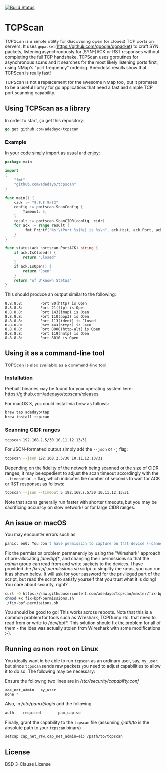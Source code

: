 [![Build Status](https://travis-ci.org/adedayo/tcpscan.svg?branch=master)](https://travis-ci.org/adedayo/tcpscan)

# TCPScan 
TCPScan is a simple utility for discovering open (or closed) TCP ports on servers. It uses `gopacket`(https://github.com/google/gopacket) to craft SYN packets, listening asynchronously for (SYN-)ACK or RST responses without completing the full TCP handshake. TCPScan uses goroutines for asynchronous scans and it searches for the most likely listening ports first, using NMap's "port frequency" ordering. Anecdotal results show that TCPScan is really fast!

TCPScan is not a replacement for the awesome NMap tool, but it promises to be a useful library for go applications that need a fast and simple TCP port scanning capability.

## Using TCPScan as a library
In order to start, go get this repository:
```go
go get github.com/adedayo/tcpscan
```

### Example
In your code simply import as usual and enjoy:

```go
package main

import 
(
    "fmt"
    "github.com/adedayo/tcpscan"
)

func main() {
	cidr := "8.8.8.8/32"
	config := portscan.ScanConfig {
		Timeout: 5,
	}
	result := portscan.ScanCIDR(config, cidr)
	for ack := range result {
         fmt.Printf("%s:\tPort %s(%s) is %s\n", ack.Host, ack.Port, ack.GetServiceName(), status(ack))
    }
}

func status(ack portscan.PortACK) string {
	if ack.IsClosed() {
		return "Closed"
	}
	if ack.IsOpen() {
		return "Open"
	}
	return "of Unknown Status"
}

```
This should produce an output similar to the following:
```
8.8.8.8:        Port 80(http) is Open
8.8.8.8:        Port 21(ftp) is Open
8.8.8.8:        Port 143(imap) is Open
8.8.8.8:        Port 110(pop3) is Open
8.8.8.8:        Port 113(ident) is Closed
8.8.8.8:        Port 443(https) is Open
8.8.8.8:        Port 8008(http-alt) is Open
8.8.8.8:        Port 119(nntp) is Open
8.8.8.8:        Port 8010 is Open
```

## Using it as a command-line tool
TCPScan is also available as a command-line tool. 

### Installation
Prebuilt binaries may be found for your operating system here: https://github.com/adedayo/tcpscan/releases

For macOS X, you could install via brew as follows:
```bash
brew tap adedayo/tap
brew install tcpscan
``` 

### Scanning CIDR ranges

```bash
tcpscan 192.168.2.5/30 10.11.12.13/31
```

For JSON-formatted output simply add the `--json` or `-j` flag:

```bash
tcpscan --json 192.168.2.5/30 10.11.12.13/31
```
Depending on the fidelity of the network being scanned or the size of CIDR ranges, it may be expedient to adjust the scan timeout accordingly with the `--timeout` or `-t` flag, which indicates the number of seconds to wait for ACK or RST responses as follows:

```bash
tcpscan --json --timeout 5 192.168.2.5/30 10.11.12.13/31
```

Note that scans generally run faster with shorter timeouts, but you may be sacrificing accuracy on slow networks or for large CIDR ranges.

## An issue on macOS
You may encounter errors such as 
```bash
panic: en0: You don't have permission to capture on that device ((cannot open BPF device) /dev/bpf0: Permission denied)
```
Fix the permission problem permanently by using the "Wireshark" approach of pre-allocating _/dev/bpf*_, and changing their permissions so that the _admin_ group can read from and write packets to the devices. I have provided the _fix-bpf-permissions.sh_ script to simplify the steps, you can run it as shown below. It will ask for your password for the privileged part of the script, but read the script to satisfy yourself that you trust what it is doing! You care about security, right?

```bash
curl -O https://raw.githubusercontent.com/adedayo/tcpscan/master/fix-bpf-permissions.sh
chmod +x fix-bpf-permissions.sh
./fix-bpf-permissions.sh  
```

You should be good to go! This works across reboots. Note that this is a common problem for tools such as Wireshark, TCPDump etc. that need to read from or write to /dev/bpf*. This solution should fix the problem for all of them - the idea was actually stolen from Wireshark with some modifications :-).

## Running as non-root on Linux
You ideally want to be able to run `tcpscan` as an ordinary user, say, `my_user`, but since `tcpscan` sends raw packets you need to adjust capabilities to allow it to do so. The following may be necessary:

Ensure the following two lines are in _/etc//security/capability.conf_
```bash
cap_net_admin   my_user
none *
```

Also, in _/etc/pam.d/login_ add the following 
```bash
auth    required        pam_cap.so
```

Finally, grant the capability to the `tcpscan` file (assuming _/path/to_ is the absolute path to your `tcpscan` binary)
```bash
setcap cap_net_raw,cap_net_admin=eip /path/to/tcpscan
```
## License
BSD 3-Clause License